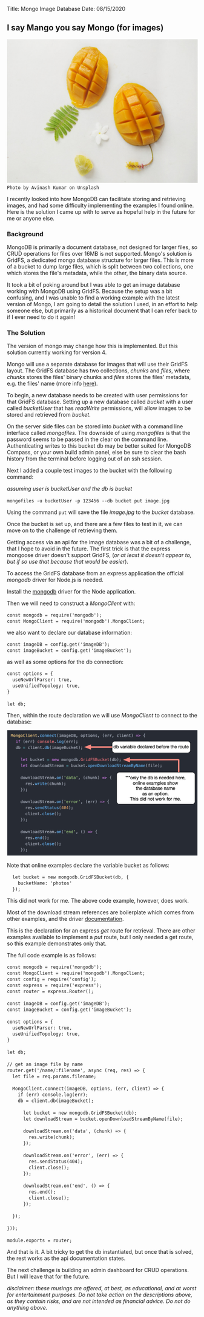 Title: Mongo Image Database
Date: 08/15/2020

## I say Mango you say Mongo (for images)
![Mangos](./_avinash-kumar-TIGDsyy0TK4-unsplash.jpg)
`Photo by Avinash Kumar on Unsplash`

I recently looked into how MongoDB can facilitate storing and
retrieving images, and had some difficulty implementing the
examples I found online. Here is the solution I came up with
to serve as hopeful help in the future for me or anyone else.

### Background

MongoDB is primarily a document database, not designed for larger
files, so CRUD operations for files over 16MB is not supported.
Mongo's solution is GridFS, a dedicated mongo database structure for
larger files. This is more of a bucket to dump large files, which is
split between two collections, one which stores the file's metadata,
while the other, the binary data source.

It took a bit of poking around but I was able to get an image database
working with MongoDB using GridFS. Because the setup was a bit confusing,
and I was unable to find a working example with the latest version of Mongo,
I am going to detail the solution I used, in an effort to help someone else,
but primarily as a historical document that I can refer back to if I ever
need to do it again!

### The Solution

The version of mongo may change how this is implemented. But this solution
currently working for version 4.

Mongo will use a separate database for images that will use their GridFS
layout. The GridFS database has two collections, *chunks* and *files*, where *chunks* stores the files' binary chunks and *files* stores the files' metadata, e.g. the files' name (more info <a href="https://docs.mongodb.com/manual/core/gridfs/" target="new">here</a>).

To begin, a new database needs to be created with user permissions for that GridFS database. Setting up a new database called *bucket* with a user called *bucketUser* that has *readWrite* permissions, will allow images to be stored
and retrieved from *bucket*.

On the server side files can be stored into *bucket* with a command line
interface called *mongofiles*. The downside of using *mongofiles* is that
the password seems to be passed in the clear on the command line.
Authenticating writes to this bucket db may be better suited for MongoDB Compass, or your own build admin panel, else be sure to clear the bash
history from the terminal before logging out of an ssh session.

Next I added a couple test images to the bucket with the following command:

*assuming user is bucketUser and the db is bucket*

`mongofiles -u bucketUser -p 123456 --db bucket put image.jpg`

Using the command `put` will save the file *image.jpg* to the *bucket*
database.

Once the bucket is set up, and there are a few files to test in it, we
can move on to the challenge of retrieving them.

Getting access via an api for the image database was a bit of a challenge,
that I hope to avoid in the future. The first trick is that the express
mongoose driver doesn't support GridFS, (*or at least it doesn't appear
to, but if so use that because that would be easier*).

To access the GridFS database from an express application the official *mongodb* driver for Node.js is needed.

Install the <a href="https://www.npmjs.com/package/mongodb" target="new">mongodb</a> driver for the Node application.

Then we will need to construct a *MongoClient* with:

```
const mongodb = require('mongodb');
const MongoClient = require('mongodb').MongoClient;
```

we also want to declare our database information:

```
const imageDB = config.get('imageDB');
const imageBucket = config.get('imageBucket');
```

as well as some options for the db connection:

```
const options = {
  useNewUrlParser: true,
  useUnifiedTopology: true,
}

let db;
```

Then, within the route declaration we will use *MongoClient* to connect
to the database:

![code example](./_code-example.jpg)

Note that online examples declare the variable bucket as follows:

```
  let bucket = new mongodb.GridFSBucket(db, {
    bucketName: 'photos'
  });
```

This did not work for me. The above code example, however, does work.

Most of the download stream references are boilerplate which comes from
other examples, and the driver <a href="http://mongodb.github.io/node-mongodb-native/3.6/api/" target="new">documentation</a>.

This is the declaration for an express *get* route for retrieval. There are
other examples available to implement a *put* route, but I only needed a
get route, so this example demonstrates only that.

The full code example is as follows:

```
const mongodb = require('mongodb');
const MongoClient = require('mongodb').MongoClient;
const config = require('config');
const express = require('express');
const router = express.Router();

const imageDB = config.get('imageDB');
const imageBucket = config.get('imageBucket');

const options = {
  useNewUrlParser: true,
  useUnifiedTopology: true,
}

let db;

// get an image file by name
router.get('/name/:filename', async (req, res) => {
  let file = req.params.filename;

  MongoClient.connect(imageDB, options, (err, client) => {
    if (err) console.log(err);
    db = client.db(imageBucket);

      let bucket = new mongodb.GridFSBucket(db);
      let downloadStream = bucket.openDownloadStreamByName(file);

      downloadStream.on('data', (chunk) => {
        res.write(chunk);
      });

      downloadStream.on('error', (err) => {
        res.sendStatus(404);
        client.close();
      });

      downloadStream.on('end', () => {
        res.end();
        client.close();
      });

  });

}));

module.exports = router;
```

And that is it. A bit tricky to get the db instantiated, but once that
is solved, the rest works as the api documentation states.

The next challenge is building an admin dashboard for CRUD operations. But
I will leave that for the future.

*disclaimer: these musings are offered, at best, as educational, and at worst for entertainment purposes. Do not take action on the descriptions above, as they contain risks, and are not intended as financial advice. Do not do anything above.*
